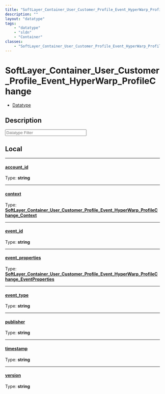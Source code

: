 ```yaml
---
title: "SoftLayer_Container_User_Customer_Profile_Event_HyperWarp_ProfileChange"
description: ""
layout: "datatype"
tags:
    - "datatype"
    - "sldn"
    - "Container"
classes:
    - "SoftLayer_Container_User_Customer_Profile_Event_HyperWarp_ProfileChange"
---
```


# SoftLayer_Container_User_Customer_Profile_Event_HyperWarp_ProfileChange
<div id='service-datatype'>
    <ul id='sldn-reference-tabs'>
        <li id='datatype'> <a href='/reference/datatypes/SoftLayer_Container_User_Customer_Profile_Event_HyperWarp_ProfileChange' >Datatype</a></li>
    </ul>
</div>

## Description 






<!-- Filer BEGIN -->
<div class="view-filters">
        <div class="clearfix">
            <div class="search-input-box">
                <input placeholder="Datatype Filter" onkeyup="titleSearch(inputId='prop-input', divId='properties', elementClass='prop-row')" 
                    type="text" id="prop-input" value="" size="30" maxlength="128" class="form-text">
            </div>
        </div>
</div>
<!-- Filer END -->

<div id="properties" class="content">
<div id="localProperties" class="prop-content" >

## Local
<div class="prop-row">

-----
[account_id]: #account_id
#### [account_id]
  
<span class="type-label">Type: </span>**string**


</div>
<div class="prop-row">

-----
[context]: #context
#### [context]
  
<span class="type-label">Type: </span>**<a href='/reference/datatypes/SoftLayer_Container_User_Customer_Profile_Event_HyperWarp_ProfileChange_Context'>SoftLayer_Container_User_Customer_Profile_Event_HyperWarp_ProfileChange_Context </a>**


</div>
<div class="prop-row">

-----
[event_id]: #event_id
#### [event_id]
  
<span class="type-label">Type: </span>**string**


</div>
<div class="prop-row">

-----
[event_properties]: #event_properties
#### [event_properties]
  
<span class="type-label">Type: </span>**<a href='/reference/datatypes/SoftLayer_Container_User_Customer_Profile_Event_HyperWarp_ProfileChange_EventProperties'>SoftLayer_Container_User_Customer_Profile_Event_HyperWarp_ProfileChange_EventProperties </a>**


</div>
<div class="prop-row">

-----
[event_type]: #event_type
#### [event_type]
  
<span class="type-label">Type: </span>**string**


</div>
<div class="prop-row">

-----
[publisher]: #publisher
#### [publisher]
  
<span class="type-label">Type: </span>**string**


</div>
<div class="prop-row">

-----
[timestamp]: #timestamp
#### [timestamp]
  
<span class="type-label">Type: </span>**string**


</div>
<div class="prop-row">

-----
[version]: #version
#### [version]
  
<span class="type-label">Type: </span>**string**


</div>
</div>
<!-- LOCAL PROPERTY END -->

</div>


